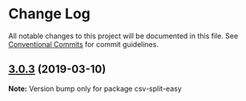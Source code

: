 # Change Log

All notable changes to this project will be documented in this file.
See [Conventional Commits](https://conventionalcommits.org) for commit guidelines.

## [3.0.3](https://gitlab.com/codsen/codsen/compare/csv-split-easy@3.0.1...csv-split-easy@3.0.3) (2019-03-10)

**Note:** Version bump only for package csv-split-easy
